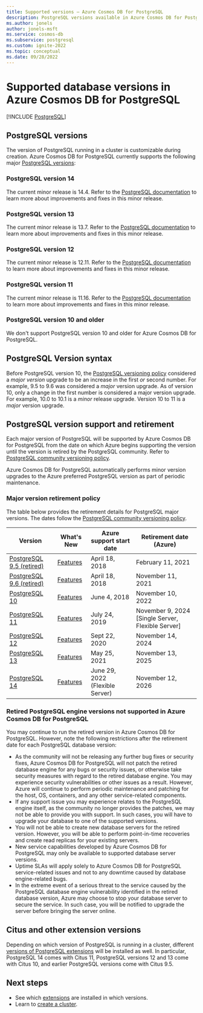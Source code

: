 ```yaml
---
title: Supported versions – Azure Cosmos DB for PostgreSQL
description: PostgreSQL versions available in Azure Cosmos DB for PostgreSQL
ms.author: jonels
author: jonels-msft
ms.service: cosmos-db
ms.subservice: postgresql
ms.custom: ignite-2022
ms.topic: conceptual
ms.date: 09/28/2022
---
```


# Supported database versions in Azure Cosmos DB for PostgreSQL

[!INCLUDE [PostgreSQL](../includes/appliesto-postgresql.md)]

## PostgreSQL versions

The version of PostgreSQL running in a cluster is
customizable during creation. Azure Cosmos DB for PostgreSQL currently supports the
following major [PostgreSQL
versions](https://www.postgresql.org/docs/release/):

### PostgreSQL version 14

The current minor release is 14.4. Refer to the [PostgreSQL
documentation](https://www.postgresql.org/docs/14/release-14-1.html) to
learn more about improvements and fixes in this minor release.

### PostgreSQL version 13

The current minor release is 13.7. Refer to the [PostgreSQL
documentation](https://www.postgresql.org/docs/13/release-13-5.html) to
learn more about improvements and fixes in this minor release.

### PostgreSQL version 12

The current minor release is 12.11. Refer to the [PostgreSQL
documentation](https://www.postgresql.org/docs/12/release-12-9.html) to
learn more about improvements and fixes in this minor release.

### PostgreSQL version 11

The current minor release is 11.16. Refer to the [PostgreSQL
documentation](https://www.postgresql.org/docs/11/release-11-14.html) to
learn more about improvements and fixes in this minor release.

### PostgreSQL version 10 and older

We don't support PostgreSQL version 10 and older for Azure Cosmos DB for PostgreSQL.

## PostgreSQL Version syntax

Before PostgreSQL version 10, the [PostgreSQL versioning
policy](https://www.postgresql.org/support/versioning/) considered a _major
version_ upgrade to be an increase in the first _or_ second number. For
example, 9.5 to 9.6 was considered a _major_ version upgrade. As of version 10,
only a change in the first number is considered a major version upgrade. For
example, 10.0 to 10.1 is a _minor_ release upgrade. Version 10 to 11 is a
_major_ version upgrade.

## PostgreSQL version support and retirement

Each major version of PostgreSQL will be supported by Azure Cosmos DB for
PostgreSQL from the date on which Azure begins supporting the version until the
version is retired by the PostgreSQL community. Refer to [PostgreSQL community
versioning policy](https://www.postgresql.org/support/versioning/).

Azure Cosmos DB for PostgreSQL automatically performs minor version upgrades to
the Azure preferred PostgreSQL version as part of periodic maintenance.

### Major version retirement policy

The table below provides the retirement details for PostgreSQL major versions.
The dates follow the [PostgreSQL community versioning
policy](https://www.postgresql.org/support/versioning/).

| Version | What's New | Azure support start date | Retirement date (Azure)|
| ------- | ---------- | ------------------------ | ---------------------- |
| [PostgreSQL 9.5 (retired)](https://www.postgresql.org/about/news/postgresql-132-126-1111-1016-9621-and-9525-released-2165/)| [Features](https://www.postgresql.org/docs/9.5/release-9-5.html)  | April 18, 2018	| February 11, 2021
| [PostgreSQL 9.6 (retired)](https://www.postgresql.org/about/news/postgresql-96-released-1703/) | [Features](https://wiki.postgresql.org/wiki/NewIn96) | April 18, 2018 | November 11, 2021
| [PostgreSQL 10](https://www.postgresql.org/about/news/postgresql-10-released-1786/) | [Features](https://wiki.postgresql.org/wiki/New_in_postgres_10) | June 4, 2018	| November 10, 2022
| [PostgreSQL 11](https://www.postgresql.org/about/news/postgresql-11-released-1894/) | [Features](https://www.postgresql.org/docs/11/release-11.html) | July 24, 2019	| November 9, 2024 [Single Server, Flexible Server] |
| [PostgreSQL 12](https://www.postgresql.org/about/news/postgresql-12-released-1976/) | [Features](https://www.postgresql.org/docs/12/release-12.html) | Sept 22, 2020 	| November 14, 2024
| [PostgreSQL 13](https://www.postgresql.org/about/news/postgresql-13-released-2077/) | [Features](https://www.postgresql.org/docs/13/release-13.html) | May 25, 2021 	| November 13, 2025
| [PostgreSQL 14](https://www.postgresql.org/about/news/postgresql-14-released-2318/) | [Features](https://www.postgresql.org/docs/14/release-14.html) | June 29, 2022 (Flexible Server)| November 12, 2026

### Retired PostgreSQL engine versions not supported in Azure Cosmos DB for PostgreSQL

You may continue to run the retired version in Azure Cosmos DB for PostgreSQL.
However, note the following restrictions after the retirement date for each
PostgreSQL database version:

- As the community will not be releasing any further bug fixes or security fixes, Azure Cosmos DB for PostgreSQL will not patch the retired database engine for any bugs or security issues, or otherwise take security measures with regard to the retired database engine. You may experience security vulnerabilities or other issues as a result. However, Azure will continue to perform periodic maintenance and patching for the host, OS, containers, and any other service-related components.
- If any support issue you may experience relates to the PostgreSQL engine itself, as the community no longer provides the patches, we may not be able to provide you with support. In such cases, you will have to upgrade your database to one of the supported versions.
- You will not be able to create new database servers for the retired version. However, you will be able to perform point-in-time recoveries and create read replicas for your existing servers.
- New service capabilities developed by Azure Cosmos DB for PostgreSQL may only be available to supported database server versions.
- Uptime SLAs will apply solely to Azure Cosmos DB for PostgreSQL service-related issues and not to any downtime caused by database engine-related bugs.  
- In the extreme event of a serious threat to the service caused by the PostgreSQL database engine vulnerability identified in the retired database version, Azure may choose to stop your database server to secure the service. In such case, you will be notified to upgrade the server before bringing the server online.

## Citus and other extension versions

Depending on which version of PostgreSQL is running in a cluster,
different [versions of PostgreSQL extensions](reference-extensions.md)
will be installed as well. In particular, PostgreSQL 14 comes with Citus 11, PostgreSQL versions 12 and 13 come with
Citus 10, and earlier PostgreSQL versions come with Citus 9.5.

## Next steps

* See which [extensions](reference-extensions.md) are installed in
  which versions.
* Learn to [create a cluster](quickstart-create-portal.md).
